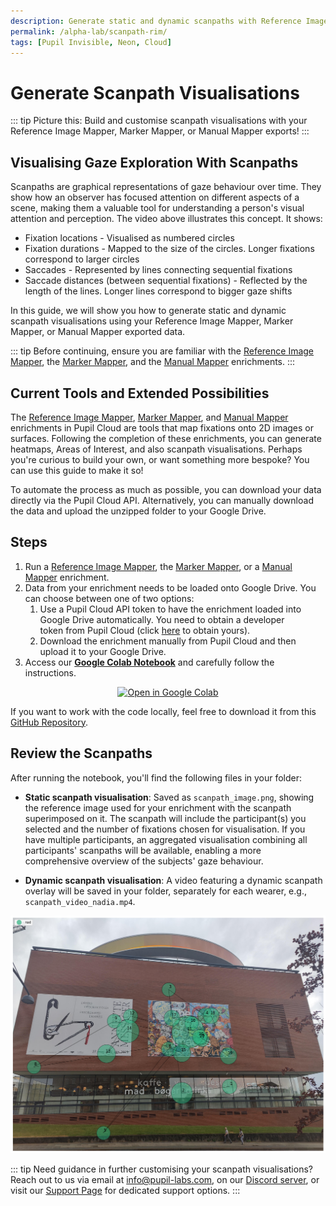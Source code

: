 ```yaml
---
description: Generate static and dynamic scanpaths with Reference Image Mapper, Marker Mapper, and Manual Mapper
permalink: /alpha-lab/scanpath-rim/
tags: [Pupil Invisible, Neon, Cloud]
---
```


# Generate Scanpath Visualisations

<TagLinks />

<Youtube src="F52WXh1txVs"/>

::: tip
Picture this: Build and customise scanpath visualisations with your Reference Image Mapper, Marker Mapper, or Manual Mapper exports!
:::

## Visualising Gaze Exploration With Scanpaths
Scanpaths are graphical representations of gaze behaviour over time. They show how an observer has focused attention on different aspects of a scene, making them a valuable tool for understanding a person's visual attention and perception. The video above illustrates this concept. It shows:
- Fixation locations - Visualised as numbered circles
- Fixation durations - Mapped to the size of the circles. Longer fixations correspond to larger circles
- Saccades - Represented by lines connecting sequential fixations
- Saccade distances (between sequential fixations) - Reflected by the length of the lines. Longer lines correspond to bigger gaze shifts

In this guide, we will show you how to generate static and dynamic scanpath visualisations using your Reference Image Mapper, Marker Mapper, or Manual Mapper exported data.

::: tip
Before continuing, ensure you are familiar with the [Reference Image Mapper](https://docs.pupil-labs.com/neon/pupil-cloud/enrichments/reference-image-mapper/), the [Marker Mapper](https://docs.pupil-labs.com/neon/pupil-cloud/enrichments/marker-mapper/), and the [Manual Mapper](https://docs.pupil-labs.com/neon/pupil-cloud/enrichments/manual-mapper/) enrichments.
:::

## Current Tools and Extended Possibilities
The [Reference Image Mapper](https://docs.pupil-labs.com/neon/pupil-cloud/enrichments/reference-image-mapper/), 
[Marker Mapper](https://docs.pupil-labs.com/neon/pupil-cloud/enrichments/marker-mapper/), and 
[Manual Mapper](https://docs.pupil-labs.com/neon/pupil-cloud/enrichments/manual-mapper/) enrichments in Pupil 
Cloud are tools that map fixations onto 2D images or surfaces. Following the completion of these enrichments, you can 
generate heatmaps, Areas of Interest, and also scanpath visualisations. Perhaps you're curious to build your own, or want 
something more bespoke? You can use this guide to make it so!

To automate the process as much as possible, you can download your data directly via the Pupil Cloud API. Alternatively, you can manually download the data and upload the unzipped folder to your Google Drive. 

## Steps
1. Run a [Reference Image Mapper](https://docs.pupil-labs.com/neon/pupil-cloud/enrichments/reference-image-mapper/), the [Marker Mapper](https://docs.pupil-labs.com/neon/pupil-cloud/enrichments/marker-mapper/), or a [Manual Mapper](https://docs.pupil-labs.com/neon/pupil-cloud/enrichments/manual-mapper/) enrichment.
2. Data from your enrichment needs to be loaded onto Google Drive. You can choose between one of two options:
   1. Use a Pupil Cloud API token to have the enrichment loaded into Google Drive automatically. You need to obtain a developer token from Pupil Cloud (click [here](https://cloud.pupil-labs.com/settings/developer) to obtain yours).
   2. Download the enrichment manually from Pupil Cloud and then upload it to your Google Drive.
3. Access our **[Google Colab Notebook](https://colab.research.google.com/drive/13FIZroc7ckyOs7APSSskqo7ew2JAZR-q?usp=sharing)** and carefully follow the instructions.

<div class="mb-4" style="display:flex;justify-content:center;">
 <a
  href="https://colab.research.google.com/drive/13FIZroc7ckyOs7APSSskqo7ew2JAZR-q?usp=sharing"
>
  <img
    src="https://img.shields.io/static/v1?label=&message=Open in Google Colab&color=blue&labelColor=grey&logo=Google Colab&logoColor=#F9AB00"
    alt="Open in Google Colab"
  />
</a>
</div>

If you want to work with the code locally, feel free to download it from this [GitHub Repository](https://gist.github.com/nadje/7a8f1e5590ab9022be4253a5b0d8d238).

## Review the Scanpaths
After running the notebook, you'll find the following files in your folder:
- **Static scanpath visualisation**: Saved as `scanpath_image.png`, showing the reference image used for your enrichment with the scanpath superimposed on it. The scanpath will include the participant(s) you selected and the number of fixations chosen for visualisation. If you have multiple participants, an aggregated visualisation combining all participants' scanpaths will be available, enabling a more comprehensive overview of the subjects' gaze behaviour.

- **Dynamic scanpath visualisation**: A video featuring a dynamic scanpath overlay will be saved in your folder, separately for each wearer, e.g., `scanpath_video_nadia.mp4`. 

![Static scanpath](./scanpath_image_nad.png)

::: tip
Need guidance in further customising your scanpath visualisations? Reach out to us via email at [info@pupil-labs.com](mailto:info@pupil-labs.com), on our [Discord server](https://pupil-labs.com/chat/), or visit our [Support Page](https://pupil-labs.com/products/support/) for dedicated support options.
:::
